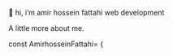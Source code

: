 👋 hi, i’m amir hossein fattahi web development 
 
 
 A little more about me.
 
 
 const AmirhosseinFattahi= {

